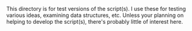 This directory is for test versions of the script(s).  I use these for testing various ideas, examining data structures, etc.  Unless your planning on helping to develop the script(s), there's probably little of interest here.
